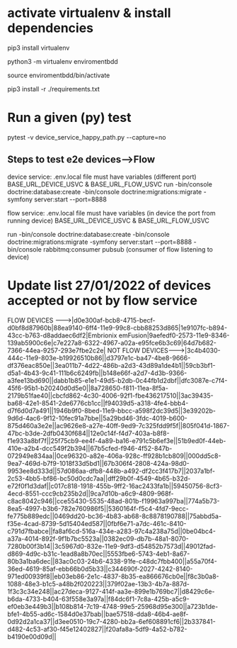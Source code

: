 # activate virtualenv & install dependencies

pip3 install virtualenv

python3 -m virtualenv enviromentbdd

source enviromentbdd/bin/activate

pip3 install -r ./requirements.txt

# Run a given (py) test

pytest -v device_service_happy_path.py --capture=no

Steps to test e2e devices-->Flow
--------------------------------

device service:
.env.local file must have variables (different port)
BASE_URL_DEVICE_USVC & BASE_URL_FLOW_USVC
run 
-bin/console doctrine:database:create 
-bin/console doctrine:migrations:migrate
-symfony server:start --port=8888

flow service: 
.env.local file must have variables (in device the port from running device)
BASE_URL_DEVICE_USVC & BASE_URL_FLOW_USVC

run 
-bin/console doctrine:database:create 
-bin/console doctrine:migrations:migrate
-symfony server:start --port=8888
-bin/console rabbitmq:consumer pubsub (consumer of flow listening to device)

# Update list 27/01/2022 of devices accepted or not by flow service

FLOW DEVICES --->|d0e300af-bcb8-4715-becf-d0bf8d87960b|88ea9140-6ff4-11e9-99c8-cbb88253d865|1e9107fc-b894-43cc-b763-d8addaec6df2|Embrionix emFusion|9aefedf0-2573-11e9-8346-139ab5900c6e|c7e227a8-6322-4967-a02a-e95fce6b3c69|64d7b682-7366-44ea-9257-293e7fbe2c2e|
NOT FLOW DEVICES--->|3c4b4030-444c-11e9-803e-b19926510b86||d3797e1c-ba47-4be8-9666-df376eac850e||3ea011b7-4d22-486b-a2d3-43d89a1de4b1||59cb3bf1-d5a1-4b43-9c41-111b6c6249fb||b148e66f-a2d7-4d3b-9366-a3fee13bd690||dabb1b85-e1e1-49d5-b2db-0c44fb1d2dbf||dfc3087e-c7f4-45f6-95b1-b20240d0d5e0||8a728650-f811-11ea-8f5a-2179b51fae40||cbcfd862-4c30-4006-92f1-fbe436217510||3ac39435-ba68-42e1-8541-2de6776cb1cc||f94039d5-a318-4fe4-bbb4-d7f6d0d7a491||1946b9f0-8bed-11e9-bbcc-a598f2dc39d5||3e39202b-9d6d-4ac6-9f12-10fec91a7bbe||5a29bd46-3fdc-4019-b600-875d460a3e2e||ac9626e8-a27e-40ff-9ed9-7c325fdd9f5f||805f041d-1867-47bc-b3de-2dfb0430f684||12e0c14f-f4d7-403a-b8f8-f1e933a8bf7f||25f75cb9-ee4f-4a89-ba16-e791c5b6ef3e||51b9ed0f-44eb-410e-a2b4-dcc549f2b394||67b5cfed-f946-4f52-847b-072949e834aa||0ce96320-a82e-406a-928c-ff928b1cb809||000dd5c8-9ea7-469d-b7f9-1018f33d5bd1||67b306f4-2808-424a-98d0-9953ee8d333d||57d086aa-dfb8-448b-a492-df2cc3f417b7||2037a1bf-2c53-4bb5-bf86-bc50d0cdc7aa||dff29b0f-4549-4b65-b32d-e72f0f1d3daf||c017c818-1918-455b-9ff2-16ac2433fa1b||59450756-8cf3-4ecd-8551-ccc9cb235b2d||9ca7d10b-a6c9-4809-968f-c8ac8042c946||cce55430-5535-48ad-801b-f19963a997ba||774a5b73-8ea5-4997-b3b6-782e760986f5||5360164f-f5c4-4fd7-9ecc-fe775b889edc||0469dd20-bc36-4b83-ab68-8c8878190788||75abbd5a-f35e-4cad-8739-5d15404ed587||0fbf6e71-a7dc-461c-8410-c791d7fbabce||fa8af6cd-516a-434e-a283-97c4a238a75d||0be04bc4-a37a-4014-892f-9f1b7bc5523a||0382ec09-db7b-48a1-8070-7280b00f3b14||3c5967d0-832e-11e9-9df3-d54852b7573d||49012fad-d869-4d9c-b31c-1ead8a8b70ec||5553fbe6-5743-4eb1-8a67-80b3a1ba6dec||83ac0c03-24b6-4338-91fe-c48dc7fbb400||a55a70f4-36ed-4619-85af-ebb66b0d5b33||c344690f-2027-4242-8140-971ed00939f8||eb03eb86-2e1c-4837-8b35-ea866676cb0e||f8c3b0a8-1088-48e3-b1c5-a48b2f020223||379f02ae-13b3-4b7a-887d-1f3c3c34e248||ac27deca-9127-414f-aa3e-899e1b769bc7||d8429c6e-b6da-4733-b404-63f558e3a97a||f84dc6f1-7c8a-425b-a5c9-ef0eb3e449b3||b108b814-7c19-4748-99e5-25968d95e300||a723b1de-bfe1-4b55-ad6c-1584d0e37bab||bae57518-dda8-46b4-ae8f-0d92d2a1ca37||d3ee0510-19c7-4280-bb2a-6ef608891cf6||2b337841-d482-4c53-af30-f45e12402827||f20afa8a-5df9-4a52-b782-b4190e00d09d||
